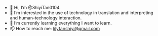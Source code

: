 - 👋 Hi, I’m @ShiyiTan0104
- 👀 I’m interested in the use of technology in translation and interpreting and human-technology interaction.
- 🌱 I’m currently learning everything I want to learn.
- 📫 How to reach me: lilytanshiyi@gmail.com

<!---
ShiyiTan0104/ShiyiTan0104 is a ✨ special ✨ repository because its `README.md` (this file) appears on your GitHub profile.
You can click the Preview link to take a look at your changes.
--->
